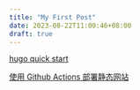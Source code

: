 ```yaml
---
title: "My First Post"
date: 2023-08-22T11:00:46+08:00
draft: true
---
```


[hugo quick start](https://gohugo.io/getting-started/quick-start/)

[使用 Github Actions 部署静态网站](https://xie.infoq.cn/article/5167f5149b0d6dc1d6c94d6fc)

